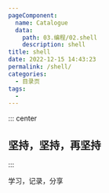 ```yaml
---
pageComponent:
  name: Catalogue
  data:
    path: 03.编程/02.shell
    description: shell
title: shell
date: 2022-12-15 14:43:23
permalink: /shell/
categories:
  - 目录页
tags:
  - 
---
```


::: center

## 坚持，坚持，再坚持

:::

学习，记录，分享
